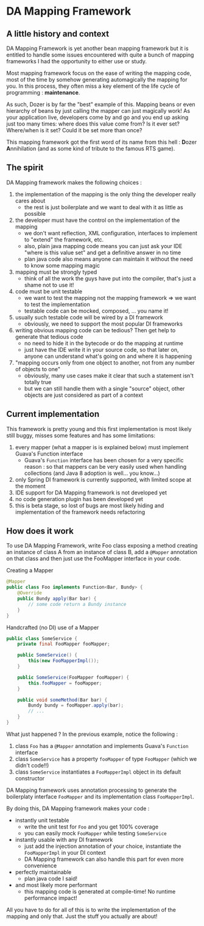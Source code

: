 DA Mapping Framework
====================

A little history and context
----------------------------
DA Mapping Framework is yet another bean mapping framework but it is entitled to handle some issues encountered with
quite a bunch of mapping frameworks I had the opportunity to either use or study.

Most mapping framework focus on the ease of writing the mapping code, most of the time by somehow generating automagically
the mapping for you. In this process, they often miss a key element of the life cycle of programming : **maintenance**.

As such, Dozer is by far the "best" example of this. Mapping beans or even hierarchy of beans by just calling the mapper
can just magically work! As your application live, developers come by and go and you end up asking just too many
times: where does this value come from? Is it ever set? Where/when is it set? Could it be set more than once?

This mapping framework got the first word of its name from this hell : **D**ozer **A**nnihilation (and as some kind of tribute to
the famous RTS game).

The spirit
----------
DA Mapping framework makes the following choices :

1. the implementation of the mapping is the only thing the developer really cares about
    * the rest is just boilerplate and we want to deal with it as little as possible
2. the developer must have the control on the implementation of the mapping
    * we don't want reflection, XML configuration, interfaces to implement to "extend" the framework, etc.
    * also, plain java mapping code means you can just ask your IDE "where is this value set" and get a definitive answer in no time
    * plan java code also means anyone can maintain it without the need to know some mapping magic
3. mapping must be strongly typed
    * think of all the work the guys have put into the compiler, that's just a shame not to use it!
3. code must be unit testable
    * we want to test the mapping not the mapping framework => we want to test the implementation
    * testable code can be mocked, composed, ... you name it!
4. usually such testable code will be wired by a DI framework
    * obviously, we need to support the most popular DI frameworks
5. writing obvious mapping code can be tedious? Then get help to generate that tedious code
    * no need to hide it in the bytecode or do the mapping at runtime
    * just have the IDE write it in your source code, so that later on, anyone can understand what's going on and where it is happening
6. "mapping occurs only from one object to another, not from any number of objects to one"
    * obviously, many use cases make it clear that such a statement isn't totally true
    * but we can still handle them with a single "source" object, other objects are just considered as part of a context

Current implementation
----------------------
This framework is pretty young and this first implementation is most likely still buggy, misses some features and has
some limitations:

1. every mapper (what a mapper is is explained below) must implement Guava's Function interface
    * Guava's `Function` interface has been chosen for a very specific reason : so that mappers can be very easily used
      when handling collections (and Java 8 adoption is well... you know...)
2. only Spring DI framework is currently supported, with limited scope at the moment
2. IDE support for DA Mapping framework is not developed yet
3. no code generation plugin has been developed yet
4. this is beta stage, so lost of bugs are most likely hiding and implementation of the framework needs refactoring

How does it work
----------------
To use DA Mapping Framework, write Foo class exposing a method creating an instance of class A from an instance of class B,
add a `@Mapper` annotation on that class and then just use the FooMapper interface in your code.

Creating a Mapper

```java
@Mapper
public class Foo implements Function<Bar, Bundy> {
    @Override
    public Bundy apply(Bar bar) {
        // some code return a Bundy instance
    }
}
```

Handcrafted (no DI) use of a Mapper

```java
public class SomeService {
    private final FooMapper fooMapper;

    public SomeService() {
        this(new FooMapperImpl());
    }

    public SomeService(FooMapper fooMapper) {
        this.fooMapper = fooMapper;
    }

    public void someMethod(Bar bar) {
        Bundy bundy = fooMapper.apply(bar);
        // ...
    }
}
```

What just happened ?
In the previous example, notice the following :

1. class `Foo` has a `@Mapper` annotation and implements Guava's `Function` interface
2. class `SomeService` has a property `fooMapper` of type `FooMapper` (which we didn't code!!)
3. class `SomeService` instantiates a `FooMapperImpl` object in its default constructor

DA Mapping framework uses annotation processing to generate the boilerplaty interface `FooMapper` and its implementation class `FooMapperImpl`.

By doing this, DA Mapping framework makes your code :

* instantly unit testable
    * write the unit test for `Foo` and you get 100% coverage
    * you can easily mock `FooMapper` while testing `SomeService`
* instantly usable with any DI framework
    * just add the injection annotation of your choice, instantiate the `FooMapperImpl` in your DI context
    * DA Mapping framework can also handle this part for even more convenience
* perfectly maintainable
    * plan java code I said!
* and most likely more performant
    * this mapping code is generated at compile-time! No runtime performance impact!

All you have to do for all of this is to write the implementation of the mapping and only that. Just the stuff you actually are about!
